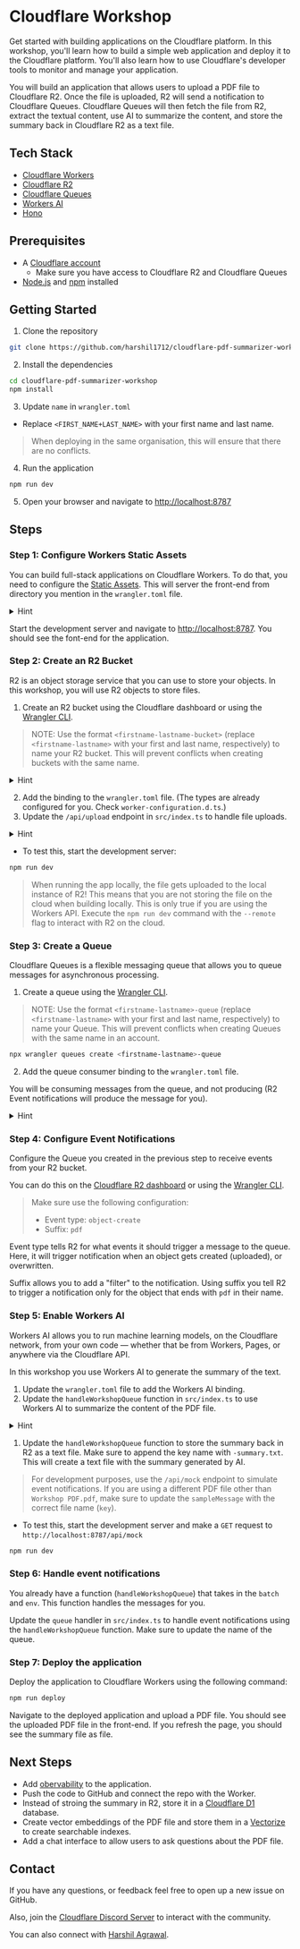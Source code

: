 # Cloudflare Workshop

Get started with building applications on the Cloudflare platform. In this workshop, you'll learn how to build a simple web application and deploy it to the Cloudflare platform. You'll also learn how to use Cloudflare's developer tools to monitor and manage your application.

You will build an application that allows users to upload a PDF file to Cloudflare R2. Once the file is uploaded, R2 will send a notification to Cloudflare Queues. Cloudflare Queues will then fetch the file from R2, extract the textual content, use AI to summarize the content, and store the summary back in Cloudflare R2 as a text file.

## Tech Stack
- [Cloudflare Workers](https://developers.cloudflare.com/workers/)
- [Cloudflare R2](https://developers.cloudflare.com/r2/)
- [Cloudflare Queues](https://developers.cloudflare.com/queues/)
- [Workers AI](https://developers.cloudflare.com/workers-ai/)
- [Hono](https://hono.dev/)

## Prerequisites

- A [Cloudflare account](https://dash.cloudflare.com/sign-up)
  - Make sure you have access to Cloudflare R2 and Cloudflare Queues
- [Node.js](https://nodejs.org) and [npm](https://npmjs.com) installed


## Getting Started

1. Clone the repository

```bash
git clone https://github.com/harshil1712/cloudflare-pdf-summarizer-workshop.git
```

2. Install the dependencies

```bash
cd cloudflare-pdf-summarizer-workshop
npm install
```

3. Update `name` in `wrangler.toml`
- Replace `<FIRST_NAME+LAST_NAME>` with your first name and last name.
> When deploying in the same organisation, this will ensure that there are no conflicts.

4. Run the application

```bash
npm run dev
```

5. Open your browser and navigate to [http://localhost:8787](http://localhost:8787)

## Steps

### Step 1: Configure Workers Static Assets

You can build full-stack applications on Cloudflare Workers. To do that, you need to configure the [Static Assets](https://developers.cloudflare.com/workers/static-assets/). This will server the front-end from directory you mention in the `wrangler.toml` file.

<details>
<summary>Hint</summary>
Add the static assets binding in the wrangler.toml file. Check the <a href="https://developers.cloudflare.com/workers/static-assets/">documnetation</a> to learn more.
</details>

Start the development server and navigate to [http://localhost:8787](http://localhost:8787). You should see the font-end for the application.

### Step 2: Create an R2 Bucket

R2 is an object storage service that you can use to store your objects. In this workshop, you will use R2 objects to store files.

1. Create an R2 bucket using the Cloudflare dashboard or using the [Wrangler CLI](https://developers.cloudflare.com/workers/wrangler/).

> NOTE: Use the format `<firstname-lastname-bucket>` (replace `<firstname-lastname>` with your first and last name, respectively) to name your R2 bucket. This will prevent conflicts when creating buckets with the same name.

<details>
<summary>Hint</summary>

- <a href="https://developers.cloudflare.com/r2/get-started/#2-create-a-bucket">Dashboard</a>
- <a href="https://developers.cloudflare.com/r2/buckets/create-buckets/#bucket-level-operations">Wrangler CLI</a>

</details>

2. Add the binding to the `wrangler.toml` file.
(The types are already configured for you. Check `worker-configuration.d.ts`.)
3. Update the `/api/upload` endpoint in `src/index.ts` to handle file uploads.

<details>
<summary>Hint</summary>

- Use the <a href="https://developers.cloudflare.com/r2/api/workers/workers-api-usage/#4-access-your-r2-bucket-from-your-worker">Workers API</a>
- Make sure you update the Key Name, and pass the correct body (in this case file).

</details>

- To test this, start the development server:

```bash
npm run dev
```

> When running the app locally, the file gets uploaded to the local instance of R2! This means that you are not storing the file on the cloud when building locally. This is only true if you are using the Workers API. Execute the `npm run dev` command with the `--remote` flag to interact with R2 on the cloud.

### Step 3: Create a Queue

Cloudflare Queues is a flexible messaging queue that allows you to queue messages for asynchronous processing.

1. Create a queue using the [Wrangler CLI](https://developers.cloudflare.com/queues/get-started/#2-create-a-queue).

> NOTE: Use the format `<firstname-lastname>-queue` (replace `<firstname-lastname>` with your first and last name, respectively) to name your Queue. This will prevent conflicts when creating Queues with the same name in an account.

```bash
npx wrangler queues create <firstname-lastname>-queue
```

2. Add the queue consumer binding to the `wrangler.toml` file.

You will be consuming messages from the queue, and not producing (R2 Event notifications will produce the message for you).

<details>
<summary>Hint</summary>

- Check the <a href="https://developers.cloudflare.com/queues/get-started/#connect-the-consumer-worker-to-your-queue">documentation</a> to learn more.
- Make sure to use the correct Queue name.

</details>
   
### Step 4: Configure Event Notifications

Configure the Queue you created in the previous step to receive events from your R2 bucket. 

You can do this on the [Cloudflare R2 dashboard](https://developers.cloudflare.com/r2/buckets/event-notifications/#enable-event-notifications-via-dashboard) or using the [Wrangler CLI](https://developers.cloudflare.com/r2/buckets/event-notifications/#enable-event-notifications-via-wrangler).

> Make sure use the following configuration:
> - Event type: `object-create`
> - Suffix: `pdf`

Event type tells R2 for what events it should trigger a message to the queue. Here, it will trigger notification when an object gets created (uploaded), or overwritten.

Suffix allows you to add a "filter" to the notification. Using suffix you tell R2 to trigger a notification only for the object that ends with `pdf` in their name.

### Step 5: Enable Workers AI

Workers AI allows you to run machine learning models, on the Cloudflare network, from your own code — whether that be from Workers, Pages, or anywhere via the Cloudflare API.

In this workshop you use Workers AI to generate the summary of the text.

1. Update the `wrangler.toml` file to add the Workers AI binding.
2. Update the `handleWorkshopQueue` function in `src/index.ts` to use Workers AI to summarize the content of the PDF file.

<details>
<summary>Hint</summary>

- Use the <a href="https://developers.cloudflare.com/workers-ai/models/bart-large-cnn/">Bart</a> model.
- You can view all the available models on the <a href="https://developers.cloudflare.com/workers-ai/models/">documentation page</a>

</details>

1. Update the `handleWorkshopQueue` function to store the summary back in R2 as a text file. Make sure to append the key name with `-summary.txt`. This will create a text file with the summary generated by AI.

> For development purposes, use the `/api/mock` endpoint to simulate event notifications. If you are using a different PDF file other than `Workshop PDF.pdf`, make sure to update the `sampleMessage` with the correct file name (`key`).

- To test this, start the development server and make a `GET` request to `http://localhost:8787/api/mock`

```bash
npm run dev
```

### Step 6: Handle event notifications

You already have a function (`handleWorkshopQueue`) that takes in the `batch` and `env`. This function handles the messages for you.

Update the `queue` handler in `src/index.ts` to handle event notifications using the `handleWorkshopQueue` function. Make sure to update the name of the queue.

### Step 7: Deploy the application

Deploy the application to Cloudflare Workers using the following command:

```bash
npm run deploy
```

Navigate to the deployed application and upload a PDF file. You should see the uploaded PDF file in the front-end. If you refresh the page, you should see the summary file as file.

## Next Steps

- Add [obervability](https://developers.cloudflare.com/workers/observability/logs/workers-logs/) to the application.
- Push the code to GitHub and connect the repo with the Worker.
- Instead of stroing the summary in R2, store it in a [Cloudflare D1](https://developers.cloudflare.com/d1/) database.
- Create vector embeddings of the PDF file and store them in a [Vectorize](https://developers.cloudflare.com/vectorize/) to create searchable indexes.
- Add a chat interface to allow users to ask questions about the PDF file.

## Contact

If you have any questions, or feedback feel free to open up a new issue on GitHub.

Also, join the [Cloudflare Discord Server](https://discord.cloudflare.com) to interact with the community.

You can also connect with [Harshil Agrawal](https://linkedin.com/in/harshil1712).

